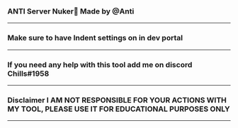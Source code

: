 ### ANTI Server Nuker👹 Made by @Anti
_________________________ 

### Make sure to have Indent settings on in dev portal
_________________________


### If you need any help with this tool add me on discord Chills#1958
_________________________ 


### Disclaimer I AM NOT RESPONSIBLE FOR YOUR ACTIONS WITH MY TOOL, PLEASE USE IT FOR EDUCATIONAL PURPOSES ONLY 
_________________________
